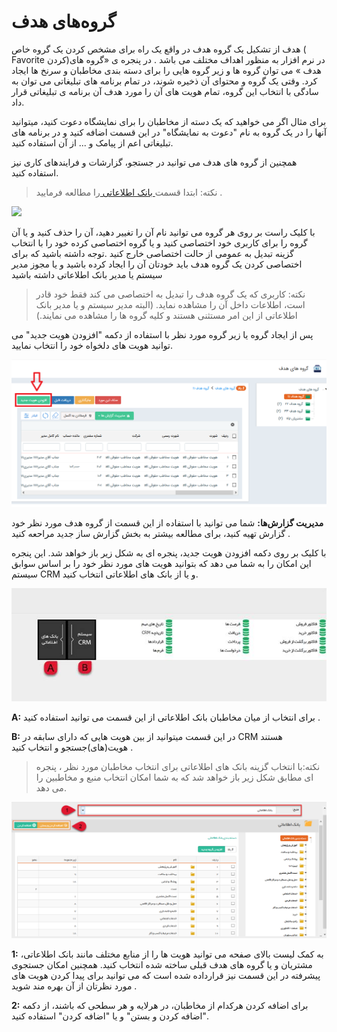 # گروه‌های هدف

هدف از تشکیل یک گروه هدف در واقع یک راه برای مشخص کردن یک گروه خاص ( Favorite کردن)در نرم افزار به منظور اهداف مختلف می باشد . در پنجره ی «گروه های هدف » می توان گروه ها و زیر گروه هایی را برای دسته بندی مخاطبان و سرنخ ها ایجاد کرد. وقتی یک گروه و محتوای آن ذخیره شوند، در تمام برنامه های تبلیغاتی می توان به سادگی با انتخاب این گروه، تمام هویت های آن را مورد هدف آن برنامه ی تبلیغاتی قرار داد.

برای مثال اگر می خواهید که یک دسته از مخاطبان را برای نمایشگاه دعوت کنید، میتوانید آنها را در یک گروه به نام "دعوت به نمایشگاه" در این قسمت اضافه کنید و در برنامه های تبلیغاتی اعم از پیامک و ... از آن استفاده کنید.

 همچنین از گروه های هدف می توانید در جستجو، گزارشات و فرایندهای کاری نیز استفاده کنید.
 
 > نکته: ابتدا قسمت[  بانک اطلاعاتی ](https://github.com/1stco/PayamGostarDocs/blob/master/help%202.5.4/Integrated-bank/Database/Database.md)را مطالعه فرمایید .

![](image002.jpg)


 با کلیک راست بر روی هر گروه می توانید نام آن را تغییر دهید، آن را حذف کنید و یا آن گروه را برای کاربری خود اختصاصی کنید و یا گروه اختصاصی کرده خود را  با انتخاب گزینه تبدیل  به عمومی از حالت اختصاصی خارج کنید .توجه داشته باشید که برای اختصاصی کردن یک گروه هدف باید خودتان آن را ایجاد کرده باشید و یا مجوز مدیر سیستم یا مدیر بانک اطلاعاتی داشته باشید
 
> نکته: کاربری که یک گروه هدف را تبدیل به اختصاصی می کند فقط خود قادر است، اطلاعات داخل آن را مشاهده نماید. (البته مدیر سیستم و یا مدیر بانک اطلاعاتی از این امر مستثنی هستند و کلیه گروه ها را مشاهده می نمایند.)

 پس از ایجاد گروه یا زیر گروه مورد نظر با استفاده از دکمه "افزودن هویت جدید" می توانید هویت های دلخواه خود را انتخاب نمایید.

![](PerposeOfGroups6.png)

**مدیریت گزارش‌ها:**  شما می توانید با استفاده از این قسمت از گروه هدف مورد نظر خود گزارش تهیه کنید، برای مطالعه بیشتر  به بخش گزارش ساز جدید مراحعه کنید .



با کلیک بر روی دکمه افزودن هویت جدید، پنجره ای به شکل زیر باز خواهد شد. این پنجره این امکان را به شما می دهد که بتوانید هویت های مورد نظر خود را بر اساس سوابق سیستم CRM و یا از بانک های اطلاعاتی انتخاب کنید.

![](image006.jpg)

**A:** برای انتخاب از میان مخاطبان بانک اطلاعاتی از این قسمت می توانید استفاده کنید .

**B:** در این قسمت میتوانید از بین هویت هایی که دارای سابقه در CRM هستند هویت(های)جستجو و انتخاب کنید .

> نکته:با انتخاب گزینه بانک های اطلاعاتی برای انتخاب مخاطبان مورد نظر ، پنجره ای مطابق شکل زیر باز خواهد شد که به شما امکان انتخاب منبع و مخاطبین را می دهد.

![](Groups4.png)

**1:** به کمک لیست بالای صفحه می توانید هویت ها را از منابع مختلف مانند بانک اطلاعاتی،  مشتریان و یا گروه های هدف قبلی ساخته شده انتخاب کنید. همچنین امکان جستجوی پیشرفته در این قسمت نیز قرارداده شده است که می توانید برای پیدا کردن هویت های مورد نظرتان از آن بهره مند شوید .

**2:** برای اضافه کردن هرکدام از مخاطبان، در هرلایه و هر سطحی که باشند، از دکمه "اضافه کردن و بستن" و یا "اضافه کردن" استفاده کنید.
